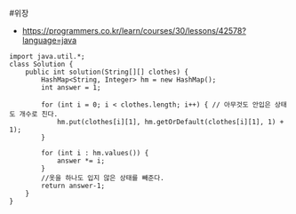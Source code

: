 #위장
- https://programmers.co.kr/learn/courses/30/lessons/42578?language=java

~~~
import java.util.*;
class Solution {
    public int solution(String[][] clothes) {
        HashMap<String, Integer> hm = new HashMap();
        int answer = 1;
 
        for (int i = 0; i < clothes.length; i++) { // 아무것도 안입은 상태도 개수로 친다.
            hm.put(clothes[i][1], hm.getOrDefault(clothes[i][1], 1) + 1);
        }

        for (int i : hm.values()) {
            answer *= i;
        }
        //옷을 하나도 입지 않은 상태를 빼준다.
        return answer-1;
    }
}
~~~